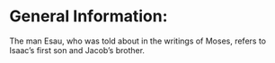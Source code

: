 # General Information:

The man Esau, who was told about in the writings of Moses, refers to Isaac’s first son and Jacob’s brother.